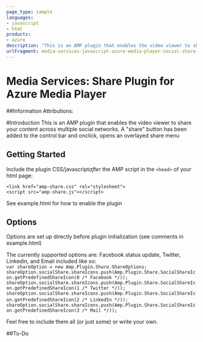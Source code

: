 ```yaml
---
page_type: sample
languages:
- javascript
- html
products:
- azure
description: "This is an AMP plugin that enables the video viewer to share your content across multiple social networks."
urlFragment: media-services-javascript-azure-media-player-social-share-plugin
---
```


# Media Services: Share Plugin for Azure Media Player


##Information
Attributions: 

#Introduction
This is an AMP plugin that enables the video viewer to share your content across multiple social networks. A "share" button has been added to the control bar and onclick, opens an overlayed share menu

 


## Getting Started
Include the plugin CSS/javascript*after* the AMP script in the `<head>` of your html page:

```<link href="amp-share.css" rel="stylesheet">```<br />
```<script src="amp-share.js"></script>```

See example.html for how to enable the plugin 
## Options
Options are set up directly before plugin initialization (see comments in example.html) 

The currently supported options are: Facebook status update, Twitter, Linkedin, and Email included like so:  
```var shareOption = new Amp.Plugin.Share.ShareOptions;```
                    ````shareOption.socialShare.shareIcons.push(Amp.Plugin.Share.SocialShareIcon.getPredefinedShareIcon(0 /* Facebook */));````
                    ```shareOption.socialShare.shareIcons.push(Amp.Plugin.Share.SocialShareIcon.getPredefinedShareIcon(1 /* Twitter */));```
                    ```shareOption.socialShare.shareIcons.push(Amp.Plugin.Share.SocialShareIcon.getPredefinedShareIcon(2 /* LinkedIn */));```
                   ``` shareOption.socialShare.shareIcons.push(Amp.Plugin.Share.SocialShareIcon.getPredefinedShareIcon(3 /* Mail */));```

Feel free to include them all (or just some) or write your own.

##To-Do
  
